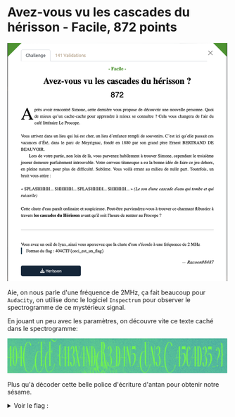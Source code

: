# Avez-vous vu les cascades du hérisson - Facile, 872 points

<img src="chall.png" width=500>

Aie, on nous parle d'une fréquence de 2MHz, ça fait beaucoup pour `Audacity`, on utilise donc le logiciel `Inspectrum` pour observer le spectrogramme de ce mystérieux signal. 

En jouant un peu avec les paramètres, on découvre vite ce texte caché dans le spectrogramme:

<img src="hidden_spectro.png" width=500>

Plus qu'à décoder cette belle police d'écriture d'antan pour obtenir notre sésame. 

<details>
<summary>Voir le flag :</summary>

***FLAG: 404CTF{413X4NDR3_D4N5_UN3_C45C4D35_?}***
</details>